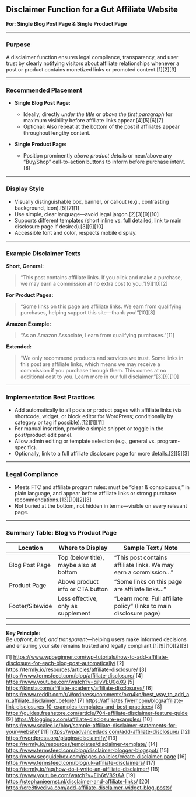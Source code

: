 ## Disclaimer Function for a Gut Affiliate Website  
**For: Single Blog Post Page & Single Product Page**

***

### **Purpose**
A disclaimer function ensures legal compliance, transparency, and user trust by clearly notifying visitors about affiliate relationships whenever a post or product contains monetized links or promoted content.[1][2][3]

***

### **Recommended Placement**

- **Single Blog Post Page:**  
  - Ideally, directly *under the title* or *above the first paragraph* for maximum visibility before affiliate links appear.[4][5][6][7]
  - Optional: Also repeat at the bottom of the post if affiliates appear throughout lengthy content.

- **Single Product Page:**  
  - Position prominently *above product details* or near/above any “Buy/Shop” call-to-action buttons to inform before purchase intent.[8]

***

### **Display Style**
- Visually distinguishable box, banner, or callout (e.g., contrasting background, icon).[5][7][1]
- Use simple, clear language—avoid legal jargon.[2][3][9][10]
- Supports different templates (short inline vs. full detailed, link to main disclosure page if desired).[3][9][10]
- Accessible font and color, respects mobile display.

***

### **Example Disclaimer Texts**  
**Short, General:**  
> “This post contains affiliate links. If you click and make a purchase, we may earn a commission at no extra cost to you.”[9][10][2]

**For Product Pages:**  
> “Some links on this page are affiliate links. We earn from qualifying purchases, helping support this site—thank you!”[10][8]

**Amazon Example:**  
> “As an Amazon Associate, I earn from qualifying purchases.”[11]

**Extended:**  
> “We only recommend products and services we trust. Some links in this post are affiliate links, which means we may receive a commission if you purchase through them. This comes at no additional cost to you. Learn more in our full disclaimer.”[3][9][10]

***

### **Implementation Best Practices**
- Add automatically to all posts or product pages with affiliate links (via shortcode, widget, or block editor for WordPress; conditionally by category or tag if possible).[12][1][11]
- For manual insertion, provide a simple snippet or toggle in the post/product edit panel.
- Allow admin editing or template selection (e.g., general vs. program-specific).
- Optionally, link to a full affiliate disclosure page for more details.[2][5][3]

***

### **Legal Compliance**
- Meets FTC and affiliate program rules: must be “clear & conspicuous,” in plain language, and appear before affiliate links or strong purchase recommendations.[13][10][2][3]
- Not buried at the bottom, not hidden in terms—visible on every relevant page.

***

### **Summary Table: Blog vs Product Page**

| Location           | Where to Display                           | Sample Text / Note                                                           |
|--------------------|--------------------------------------------|-----------------------------------------------------------------------------|
| Blog Post Page     | Top (below title), maybe also at bottom    | “This post contains affiliate links. We may earn a commission…”              |
| Product Page       | Above product info or CTA button           | “Some links on this page are affiliate links…”                               |
| Footer/Sitewide    | Less effective, only as supplement         | “Learn more: Full affiliate policy” (links to main disclosure page)          |

***

**Key Principle:**  
Be *upfront, brief, and transparent*—helping users make informed decisions and ensuring your site remains trusted and legally compliant.[1][9][10][2][3]

[1] https://www.wpbeginner.com/wp-tutorials/how-to-add-affiliate-disclosure-for-each-blog-post-automatically/
[2] https://termly.io/resources/articles/affiliate-disclosure/
[3] https://www.termsfeed.com/blog/affiliate-disclosure/
[4] https://www.youtube.com/watch?v=qjlvVEU0gXQ
[5] https://kinsta.com/affiliate-academy/affiliate-disclosures/
[6] https://www.reddit.com/r/Wordpress/comments/oxq4kp/best_way_to_add_an_affiliate_disclaimer_before/
[7] https://affiliates.fiverr.com/blog/affiliate-link-disclosures-10-examples-templates-and-best-practices/
[8] https://guides.freshstore.com/article/704-affiliate-disclaimer-feature-guide
[9] https://bloggingx.com/affiliate-disclosure-examples/
[10] https://www.scaleo.io/blog/sample-affiliate-disclaimer-statements-for-your-website/
[11] https://wpadvancedads.com/add-affiliate-disclosure/
[12] https://wordpress.org/plugins/disclaimify/
[13] https://termly.io/resources/templates/disclaimer-template/
[14] https://www.termsfeed.com/blog/disclaimer-blogger-blogspot/
[15] https://www.seoguidebox.com/pages-policies/create-disclaimer-page
[16] https://www.termsfeed.com/blog/uk-affiliate-disclaimers/
[17] https://termly.io/faq/how-do-i-write-an-affiliate-disclaimer/
[18] https://www.youtube.com/watch?v=Eih6tV8StAA
[19] https://stephanieernst.nl/disclaimer-and-affiliate-links/
[20] https://cre8tivediva.com/add-affiliate-disclaimer-widget-blog-posts/